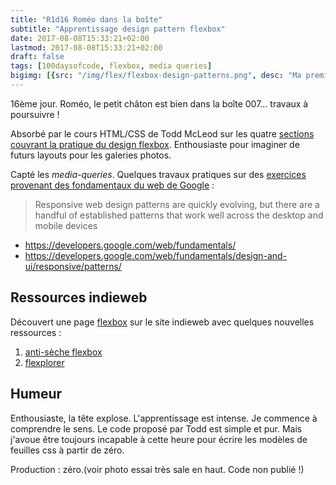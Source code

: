 ```yaml
---
title: "R1d16 Roméo dans la boîte"
subtitle: "Apprentissage design pattern flexbox"
date: 2017-08-08T15:33:21+02:00
lastmod: 2017-08-08T15:33:21+02:00
draft: false
tags: [100daysofcode, flexbox, media queries]
bigimg: [{src: "/img/flex/flexbox-design-patterns.png", desc: "Ma première flexbox"}]
---
```


16ème jour. Roméo, le petit châton est bien dans la boîte 007... travaux à poursuivre !  

Absorbé par le cours HTML/CSS de Todd McLeod sur les quatre [sections couvrant la pratique du design flexbox](https://github.com/GoesToEleven/html-css-bootcamp). Enthousiaste pour imaginer de futurs layouts pour les galeries photos. <!--more-->

Capté les *media-queries*. Quelques travaux pratiques sur des [exercices provenant des fondamentaux du web de Google](https://github.com/GoesToEleven/html-css-bootcamp/tree/master/033_flexbox-google) :

> Responsive web design patterns are quickly evolving, but there are a handful of established patterns that work well across the desktop and mobile devices

- <https://developers.google.com/web/fundamentals/>
- <https://developers.google.com/web/fundamentals/design-and-ui/responsive/patterns/>

## Ressources indieweb 

Découvert une page [flexbox](https://indieweb.org/flexbox) sur le site indieweb avec quelques nouvelles ressources :   

1. [anti-sèche flexbox](http://www.sketchingwithcss.com/samplechapter/cheatsheet.html)
2. [flexplorer](http://bennettfeely.com/flexplorer/)


## Humeur 

Enthousiaste, la tête explose. L'apprentissage est intense. Je commence à comprendre le sens. Le code proposé par Todd est simple et pur. Mais j'avoue être  toujours incapable à cette heure pour écrire les modèles de feuilles css à partir de zéro.

Production : zéro.(voir photo essai très sale en haut. Code non publié !)